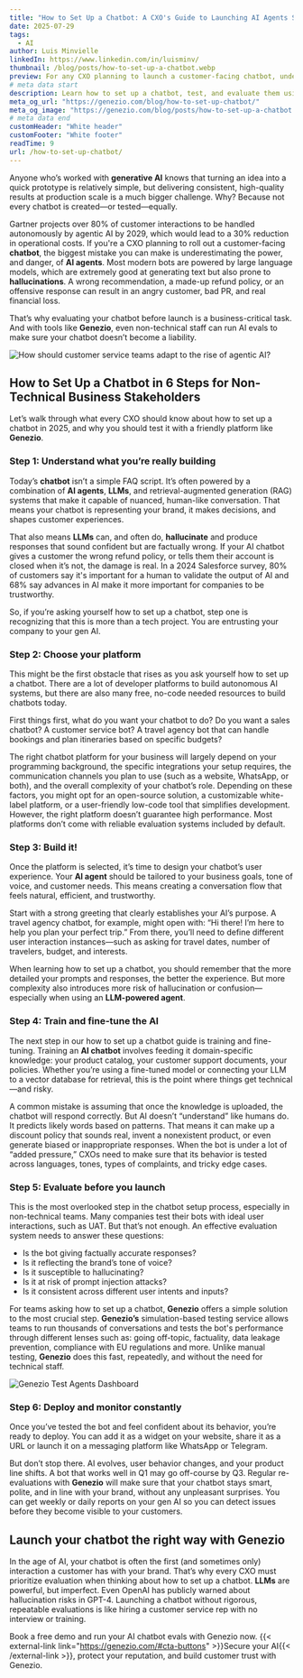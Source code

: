 ```yaml
---
title: "How to Set Up a Chatbot: A CXO's Guide to Launching AI Agents Safely"
date: 2025-07-29
tags:
  - AI
author: Luis Minvielle
linkedIn: https://www.linkedin.com/in/luisminv/
thumbnail: /blog/posts/how-to-set-up-a-chatbot.webp
preview: For any CXO planning to launch a customer-facing chatbot, understanding the setup process is critical. This guide walks through the essential steps, from choosing a platform to the importance of rigorous evaluation, ensuring your AI agent is an asset, not a liability.
# meta data start
description: Learn how to set up a chatbot, test, and evaluate them using Genezio’s simulation evals for high-performance customer service.
meta_og_url: "https://genezio.com/blog/how-to-set-up-chatbot/"
meta_og_image: "https://genezio.com/blog/posts/how-to-set-up-a-chatbot.webp"
# meta data end
customHeader: "White header"
customFooter: "White footer"
readTime: 9
url: /how-to-set-up-chatbot/
---
```


Anyone who’s worked with **generative AI** knows that turning an idea into a quick prototype is relatively simple, but delivering consistent, high-quality results at production scale is a much bigger challenge. Why? Because not every chatbot is created—or tested—equally.

Gartner projects over 80% of customer interactions to be handled autonomously by agentic AI by 2029, which would lead to a 30% reduction in operational costs. If you're a CXO planning to roll out a customer-facing **chatbot**, the biggest mistake you can make is underestimating the power, and danger, of **AI agents**. Most modern bots are powered by large language models, which are extremely good at generating text but also prone to **hallucinations**. A wrong recommendation, a made-up refund policy, or an offensive response can result in an angry customer, bad PR, and real financial loss.

That’s why evaluating your chatbot before launch is a business-critical task. And with tools like **Genezio**, even non-technical staff can run AI evals to make sure your chatbot doesn’t become a liability.

![How should customer service teams adapt to the rise of agentic AI?](https://genezio.com/blog/posts/how-should-customer-service-teams-adapt-to-agentic-ai.webp)

## How to Set Up a Chatbot in 6 Steps for Non-Technical Business Stakeholders

Let’s walk through what every CXO should know about how to set up a chatbot in 2025, and why you should test it with a friendly platform like **Genezio**.

### Step 1: Understand what you’re really building

Today’s **chatbot** isn’t a simple FAQ script. It’s often powered by a combination of **AI agents**, **LLMs**, and retrieval-augmented generation (RAG) systems that make it capable of nuanced, human-like conversation. That means your chatbot is representing your brand, it makes decisions, and shapes customer experiences.

That also means **LLMs** can, and often do, **hallucinate** and produce responses that sound confident but are factually wrong. If your AI chatbot gives a customer the wrong refund policy, or tells them their account is closed when it’s not, the damage is real. In a 2024 Salesforce survey, 80% of customers say it's important for a human to validate the output of AI and 68% say advances in AI make it more important for companies to be trustworthy.

So, if you’re asking yourself how to set up a chatbot, step one is recognizing that this is more than a tech project. You are entrusting your company to your gen AI.

### Step 2: Choose your platform

This might be the first obstacle that rises as you ask yourself how to set up a chatbot. There are a lot of developer platforms to build autonomous AI systems, but there are also many free, no-code needed resources to build chatbots today.

First things first, what do you want your chatbot to do? Do you want a sales chatbot? A customer service bot? A travel agency bot that can handle bookings and plan itineraries based on specific budgets?

The right chatbot platform for your business will largely depend on your programming background, the specific integrations your setup requires, the communication channels you plan to use (such as a website, WhatsApp, or both), and the overall complexity of your chatbot’s role. Depending on these factors, you might opt for an open-source solution, a customizable white-label platform, or a user-friendly low-code tool that simplifies development. However, the right platform doesn’t guarantee high performance. Most platforms don’t come with reliable evaluation systems included by default.

### Step 3: Build it!

Once the platform is selected, it’s time to design your chatbot’s user experience. Your **AI agent** should be tailored to your business goals, tone of voice, and customer needs. This means creating a conversation flow that feels natural, efficient, and trustworthy.

Start with a strong greeting that clearly establishes your AI’s purpose. A travel agency chatbot, for example, might open with: “Hi there! I’m here to help you plan your perfect trip.” From there, you’ll need to define different user interaction instances—such as asking for travel dates, number of travelers, budget, and interests.

When learning how to set up a chatbot, you should remember that the more detailed your prompts and responses, the better the experience. But more complexity also introduces more risk of hallucination or confusion—especially when using an **LLM-powered agent**.

### Step 4: Train and fine-tune the AI

The next step in our how to set up a chatbot guide is training and fine-tuning. Training an **AI chatbot** involves feeding it domain-specific knowledge: your product catalog, your customer support documents, your policies. Whether you’re using a fine-tuned model or connecting your LLM to a vector database for retrieval, this is the point where things get technical—and risky.

A common mistake is assuming that once the knowledge is uploaded, the chatbot will respond correctly. But AI doesn’t “understand” like humans do. It predicts likely words based on patterns. That means it can make up a discount policy that sounds real, invent a nonexistent product, or even generate biased or inappropriate responses. When the bot is under a lot of “added pressure,” CXOs need to make sure that its behavior is tested across languages, tones, types of complaints, and tricky edge cases.

### Step 5: Evaluate before you launch

This is the most overlooked step in the chatbot setup process, especially in non-technical teams. Many companies test their bots with ideal user interactions, such as UAT. But that’s not enough. An effective evaluation system needs to answer these questions:

- Is the bot giving factually accurate responses?
- Is it reflecting the brand’s tone of voice?
- Is it susceptible to hallucinating?
- Is it at risk of prompt injection attacks?
- Is it consistent across different user intents and inputs?

For teams asking how to set up a chatbot, **Genezio** offers a simple solution to the most crucial step. **Genezio’s** simulation-based testing service allows teams to run thousands of conversations and tests the bot's performance through different lenses such as: going off-topic, factuality, data leakage prevention, compliance with EU regulations and more. Unlike manual testing, **Genezio** does this fast, repeatedly, and without the need for technical staff.

![Genezio Test Agents Dashboard](https://assets.polymet.ai/glamorous-emerald-618258)

### Step 6: Deploy and monitor constantly

Once you’ve tested the bot and feel confident about its behavior, you’re ready to deploy. You can add it as a widget on your website, share it as a URL or launch it on a messaging platform like WhatsApp or Telegram.

But don’t stop there. AI evolves, user behavior changes, and your product line shifts. A bot that works well in Q1 may go off-course by Q3. Regular re-evaluations with **Genezio** will make sure that your chatbot stays smart, polite, and in line with your brand, without any unpleasant surprises. You can get weekly or daily reports on your gen AI so you can detect issues before they become visible to your customers.

## Launch your chatbot the right way with Genezio

In the age of AI, your chatbot is often the first (and sometimes only) interaction a customer has with your brand. That’s why every CXO must prioritize evaluation when thinking about how to set up a chatbot. **LLMs** are powerful, but imperfect. Even OpenAI has publicly warned about hallucination risks in GPT-4. Launching a chatbot without rigorous, repeatable evaluations is like hiring a customer service rep with no interview or training.

Book a free demo and run your AI chatbot evals with Genezio now. {{< external-link link="https://genezio.com/#cta-buttons" >}}Secure your AI{{< /external-link >}}, protect your reputation, and build customer trust with Genezio.